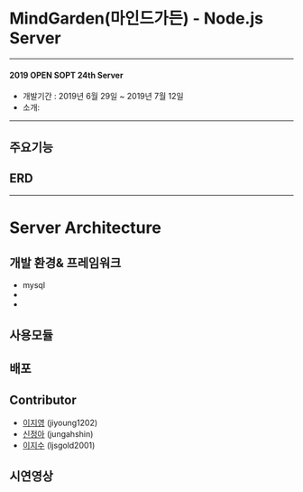 # MindGarden(마인드가든) - Node.js Server

------

#### 2019 OPEN SOPT 24th Server



- 개발기간 :  2019년 6월 29일 ~ 2019년 7월 12일
- 소개: 

------



## 주요기능



## ERD





------



# Server Architecture





## 개발 환경& 프레임워크

- mysql
- 
- 



## 사용모듈





## 배포 



 

## Contributor

- [이지영](https://github.com/jiyoung1202) (jiyoung1202)
- [신정아](https://github.com/jungahshin) (jungahshin)
- [이지수](https://github.com/ljsgold2001) (ljsgold2001)

## 시연영상

